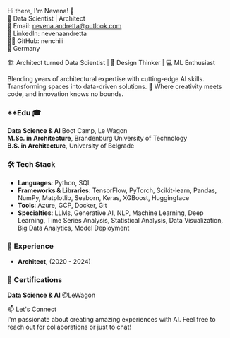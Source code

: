 Hi there, I'm Nevena! 👋  
🚀 Data Scientist | Architect  
📧 Email: nevena.andretta@outlook.com  
🔗 LinkedIn: nevenaandretta  
👨‍💻 GitHub: nenchiii  
📍 Germany  

🏗️ Architect turned Data Scientist | 🧠 Design Thinker | 💻 ML Enthusiast

Blending years of architectural expertise with cutting-edge AI skills. 
Transforming spaces into data-driven solutions. 
🚀 Where creativity meets code, and innovation knows no bounds.
  
### ****Edu 🎓**  
  
**Data Science & AI** Boot Camp, Le Wagon  
**M.Sc. in Architecture**, Brandenburg University of Technology  
**B.S. in Architecture**, University of Belgrade  
  
### **🛠️ Tech Stack**
- **Languages**: Python, SQL  
- **Frameworks & Libraries**: TensorFlow, PyTorch, Scikit-learn, Pandas, NumPy, Matplotlib, Seaborn, Keras, XGBoost, Huggingface  
- **Tools**: Azure, GCP, Docker, Git
- **Specialties**: LLMs, Generative AI, NLP, Machine Learning, Deep Learning, Time Series Analysis, Statistical Analysis, Data Visualization, Big Data Analytics, Model Deployment   
  
### **🌟 Experience**
  
- **Architect**, (2020 - 2024)  
  
### **📜 Certifications**  
  
**Data Science & AI** @LeWagon  
  
📫 Let's Connect  
I'm passionate about creating amazing experiences with AI. Feel free to reach out for collaborations or just to chat!
